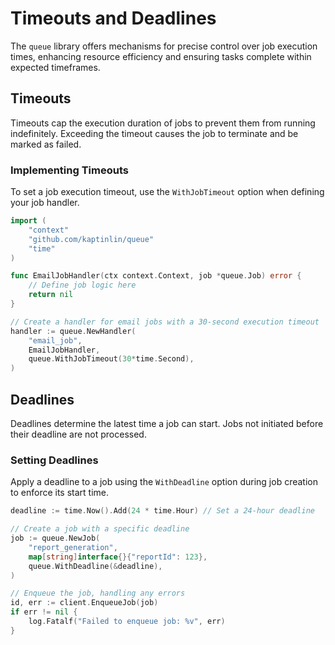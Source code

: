 # Timeouts and Deadlines

The `queue` library offers mechanisms for precise control over job execution times, enhancing resource efficiency and ensuring tasks complete within expected timeframes.

## Timeouts

Timeouts cap the execution duration of jobs to prevent them from running indefinitely. Exceeding the timeout causes the job to terminate and be marked as failed.

### Implementing Timeouts

To set a job execution timeout, use the `WithJobTimeout` option when defining your job handler.

```go
import (
    "context"
    "github.com/kaptinlin/queue"
    "time"
)

func EmailJobHandler(ctx context.Context, job *queue.Job) error {
    // Define job logic here
    return nil
}

// Create a handler for email jobs with a 30-second execution timeout
handler := queue.NewHandler(
    "email_job",
    EmailJobHandler,
    queue.WithJobTimeout(30*time.Second),
)
```

## Deadlines

Deadlines determine the latest time a job can start. Jobs not initiated before their deadline are not processed.

### Setting Deadlines

Apply a deadline to a job using the `WithDeadline` option during job creation to enforce its start time.

```go
deadline := time.Now().Add(24 * time.Hour) // Set a 24-hour deadline

// Create a job with a specific deadline
job := queue.NewJob(
    "report_generation",
    map[string]interface{}{"reportId": 123},
    queue.WithDeadline(&deadline),
)

// Enqueue the job, handling any errors
id, err := client.EnqueueJob(job)
if err != nil {
    log.Fatalf("Failed to enqueue job: %v", err)
}
```